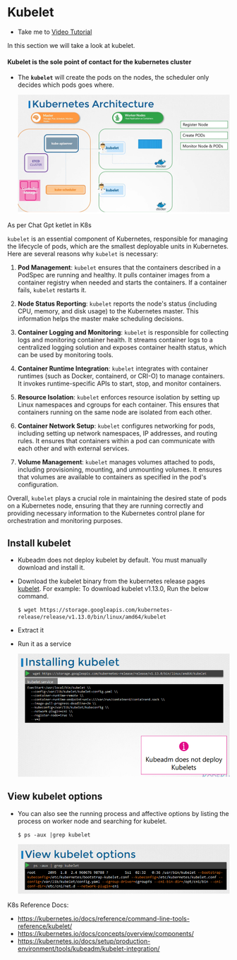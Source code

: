 # Kubelet
  - Take me to [Video Tutorial](https://kodekloud.com/topic/kubelet/)
  
In this section we will take a look at kubelet.

#### Kubelet is the sole point of contact for the kubernetes cluster
- The **`kubelet`** will create the pods on the nodes, the scheduler only decides which pods goes where.

  ![kubelet](../../images/kubelet.PNG)


As per Chat Gpt  ketlet in K8s  

`kubelet` is an essential component of Kubernetes, responsible for managing the lifecycle of pods, which are the smallest deployable units in Kubernetes. Here are several reasons why `kubelet` is necessary:

1. **Pod Management**: `kubelet` ensures that the containers described in a PodSpec are running and healthy. It pulls container images from a container registry when needed and starts the containers. If a container fails, `kubelet` restarts it.

2. **Node Status Reporting**: `kubelet` reports the node's status (including CPU, memory, and disk usage) to the Kubernetes master. This information helps the master make scheduling decisions.

3. **Container Logging and Monitoring**: `kubelet` is responsible for collecting logs and monitoring container health. It streams container logs to a centralized logging solution and exposes container health status, which can be used by monitoring tools.

4. **Container Runtime Integration**: `kubelet` integrates with container runtimes (such as Docker, containerd, or CRI-O) to manage containers. It invokes runtime-specific APIs to start, stop, and monitor containers.

5. **Resource Isolation**: `kubelet` enforces resource isolation by setting up Linux namespaces and cgroups for each container. This ensures that containers running on the same node are isolated from each other.

6. **Container Network Setup**: `kubelet` configures networking for pods, including setting up network namespaces, IP addresses, and routing rules. It ensures that containers within a pod can communicate with each other and with external services.

7. **Volume Management**: `kubelet` manages volumes attached to pods, including provisioning, mounting, and unmounting volumes. It ensures that volumes are available to containers as specified in the pod's configuration.

Overall, `kubelet` plays a crucial role in maintaining the desired state of pods on a Kubernetes node, ensuring that they are running correctly and providing necessary information to the Kubernetes control plane for orchestration and monitoring purposes.

## Install kubelet
- Kubeadm does not deploy kubelet by default. You must manually download and install it.
- Download the kubelet binary from the kubernetes release pages [kubelet](https://storage.googleapis.com/kubernetes-release/release/v1.13.0/bin/linux/amd64/kubelet). For example: To download kubelet v1.13.0, Run the below command.
  ```
  $ wget https://storage.googleapis.com/kubernetes-release/release/v1.13.0/bin/linux/amd64/kubelet
  ```
- Extract it
- Run it as a service

  ![kubelet1](../../images/kubelet1.PNG)
  
## View kubelet options
- You can also see the running process and affective options by listing the process on worker node and searching for kubelet.
  ``` 
  $ ps -aux |grep kubelet
  ```
  
  ![kubelet2](../../images/kubelet2.PNG)

K8s Reference Docs:
- https://kubernetes.io/docs/reference/command-line-tools-reference/kubelet/
- https://kubernetes.io/docs/concepts/overview/components/
- https://kubernetes.io/docs/setup/production-environment/tools/kubeadm/kubelet-integration/
